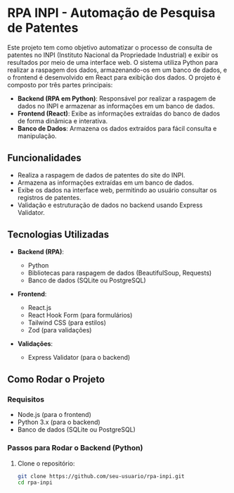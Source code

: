 # RPA INPI - Automação de Pesquisa de Patentes

Este projeto tem como objetivo automatizar o processo de consulta de patentes no INPI (Instituto Nacional da Propriedade Industrial) e exibir os resultados por meio de uma interface web. O sistema utiliza Python para realizar a raspagem dos dados, armazenando-os em um banco de dados, e o frontend é desenvolvido em React para exibição dos dados. O projeto é composto por três partes principais:

- **Backend (RPA em Python)**: Responsável por realizar a raspagem de dados no INPI e armazenar as informações em um banco de dados.
- **Frontend (React)**: Exibe as informações extraídas do banco de dados de forma dinâmica e interativa.
- **Banco de Dados**: Armazena os dados extraídos para fácil consulta e manipulação.

## Funcionalidades

- Realiza a raspagem de dados de patentes do site do INPI.
- Armazena as informações extraídas em um banco de dados.
- Exibe os dados na interface web, permitindo ao usuário consultar os registros de patentes.
- Validação e estruturação de dados no backend usando Express Validator.

## Tecnologias Utilizadas

- **Backend (RPA)**:

  - Python
  - Bibliotecas para raspagem de dados (BeautifulSoup, Requests)
  - Banco de dados (SQLite ou PostgreSQL)
- **Frontend**:

  - React.js
  - React Hook Form (para formulários)
  - Tailwind CSS (para estilos)
  - Zod (para validações)
- **Validações**:

  - Express Validator (para o backend)

## Como Rodar o Projeto

### Requisitos

- Node.js (para o frontend)
- Python 3.x (para o backend)
- Banco de dados (SQLite ou PostgreSQL)

### Passos para Rodar o Backend (Python)

1. Clone o repositório:

   ```bash
   git clone https://github.com/seu-usuario/rpa-inpi.git
   cd rpa-inpi
   ```
